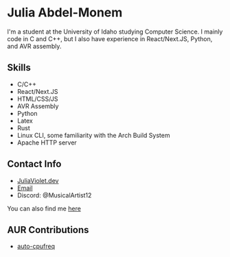 # Julia Abdel-Monem

I'm a student at the University of Idaho studying Computer Science. I mainly code in C and C++, but I also have experience in React/Next.JS, Python, and AVR assembly.

## Skills

- C/C++
- React/Next.JS
- HTML/CSS/JS
- AVR Assembly
- Python
- Latex
- Rust
- Linux CLI, some familiarity with the Arch Build System
- Apache HTTP server

## Contact Info

- [JuliaViolet.dev](https://Juliaviolet.dev)
- [Email](mailto:Julia.violet@outlook.com)
- Discord: @MusicalArtist12

You can also find me [here](https://Juliaviolet.dev/Contact)

## AUR Contributions 

- [auto-cpufreq](https://aur.archlinux.org/packages/auto-cpufreq)
